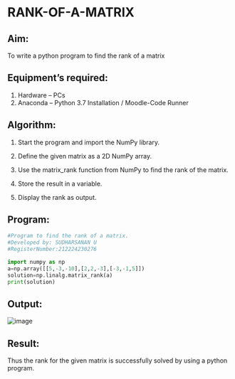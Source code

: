 # RANK-OF-A-MATRIX
## Aim:
To write a python program to find the rank of a matrix
## Equipment’s required:
1. 	Hardware – PCs
2. 	Anaconda – Python 3.7 Installation / Moodle-Code Runner
## Algorithm:
1. Start the program and import the NumPy library.

2. Define the given matrix as a 2D NumPy array.

3. Use the matrix_rank function from NumPy to find the rank of the matrix.

4. Store the result in a variable.

5. Display the rank as output.
## Program:
```python
#Program to find the rank of a matrix.
#Developed by: SUDHARSANAN U
#RegisterNumber:212224230276

import numpy as np
a=np.array([[5,-3,-10],[2,2,-3],[-3,-1,5]])
solution=np.linalg.matrix_rank(a)
print(solution)
```
## Output:
![image](https://github.com/user-attachments/assets/ec09dcee-a7cf-4e71-814e-d0a4490dfe30)

## Result:
Thus the rank for the given matrix is successfully solved by  using a python program.
